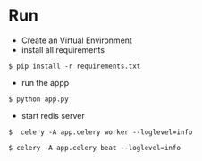 # Run

- Create an Virtual Environment
- install all requirements

```
$ pip install -r requirements.txt
```
- run the appp

```
$ python app.py
```

- start redis server
```
$  celery -A app.celery worker --loglevel=info
```
```
$ celery -A app.celery beat --loglevel=info
```
    
  
